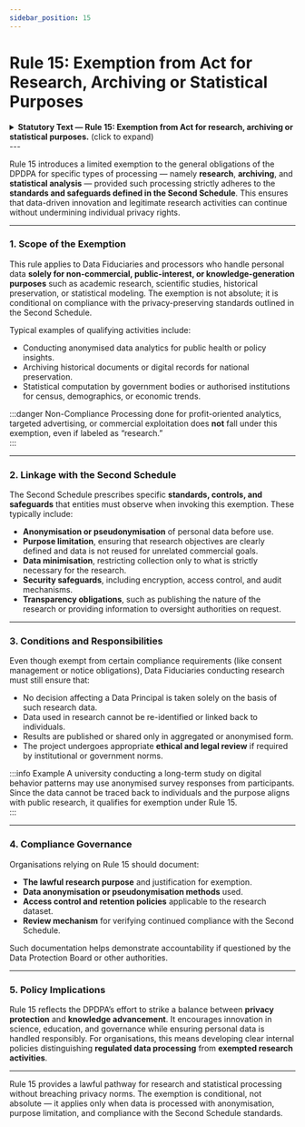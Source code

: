 ```yaml
---
sidebar_position: 15
---
```


# Rule 15: Exemption from Act for Research, Archiving or Statistical Purposes

<details>  
  <summary><strong>Statutory Text — Rule 15: Exemption from Act for research, archiving or statistical purposes.</strong> (click to expand)</summary>  

The provisions of the Act shall not apply to the processing of personal data necessary for research, archiving or statistical purposes if it is carried on in accordance with the standards specified in the Second Schedule.  

</details>  
---

Rule 15 introduces a limited exemption to the general obligations of the DPDPA for specific types of processing — namely **research**, **archiving**, and **statistical analysis** — provided such processing strictly adheres to the **standards and safeguards defined in the Second Schedule**. This ensures that data-driven innovation and legitimate research activities can continue without undermining individual privacy rights.  

---

### 1. Scope of the Exemption  

This rule applies to Data Fiduciaries and processors who handle personal data **solely for non-commercial, public-interest, or knowledge-generation purposes** such as academic research, scientific studies, historical preservation, or statistical modeling. The exemption is not absolute; it is conditional on compliance with the privacy-preserving standards outlined in the Second Schedule.  

Typical examples of qualifying activities include:  
- Conducting anonymised data analytics for public health or policy insights.  
- Archiving historical documents or digital records for national preservation.  
- Statistical computation by government bodies or authorised institutions for census, demographics, or economic trends.  

:::danger Non-Compliance 
Processing done for profit-oriented analytics, targeted advertising, or commercial exploitation does **not** fall under this exemption, even if labeled as “research.”  
:::

---

### 2. Linkage with the Second Schedule  

The Second Schedule prescribes specific **standards, controls, and safeguards** that entities must observe when invoking this exemption. These typically include:  
- **Anonymisation or pseudonymisation** of personal data before use.  
- **Purpose limitation**, ensuring that research objectives are clearly defined and data is not reused for unrelated commercial goals.  
- **Data minimisation**, restricting collection only to what is strictly necessary for the research.  
- **Security safeguards**, including encryption, access control, and audit mechanisms.  
- **Transparency obligations**, such as publishing the nature of the research or providing information to oversight authorities on request.  

---

### 3. Conditions and Responsibilities  

Even though exempt from certain compliance requirements (like consent management or notice obligations), Data Fiduciaries conducting research must still ensure that:  
- No decision affecting a Data Principal is taken solely on the basis of such research data.  
- Data used in research cannot be re-identified or linked back to individuals.  
- Results are published or shared only in aggregated or anonymised form.  
- The project undergoes appropriate **ethical and legal review** if required by institutional or government norms.  

:::info Example
A university conducting a long-term study on digital behavior patterns may use anonymised survey responses from participants. Since the data cannot be traced back to individuals and the purpose aligns with public research, it qualifies for exemption under Rule 15.  
:::

---

### 4. Compliance Governance  

Organisations relying on Rule 15 should document:  
- **The lawful research purpose** and justification for exemption.  
- **Data anonymisation or pseudonymisation methods** used.  
- **Access control and retention policies** applicable to the research dataset.  
- **Review mechanism** for verifying continued compliance with the Second Schedule.  

Such documentation helps demonstrate accountability if questioned by the Data Protection Board or other authorities.  

---

### 5. Policy Implications  

Rule 15 reflects the DPDPA’s effort to strike a balance between **privacy protection** and **knowledge advancement**. It encourages innovation in science, education, and governance while ensuring personal data is handled responsibly. For organisations, this means developing clear internal policies distinguishing **regulated data processing** from **exempted research activities**.   

---

Rule 15 provides a lawful pathway for research and statistical processing without breaching privacy norms. The exemption is conditional, not absolute — it applies only when data is processed with anonymisation, purpose limitation, and compliance with the Second Schedule standards.  
